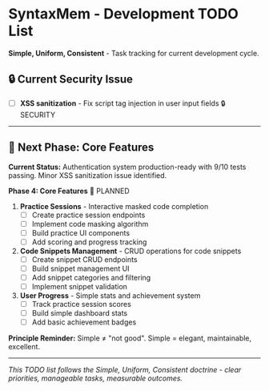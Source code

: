 # SyntaxMem - Development TODO List

**Simple, Uniform, Consistent** - Task tracking for current development cycle.

## 🔒 **Current Security Issue**
- [ ] **XSS sanitization** - Fix script tag injection in user input fields 🔒 SECURITY

---

## 🚀 **Next Phase: Core Features**

**Current Status:** Authentication system production-ready with 9/10 tests passing. Minor XSS sanitization issue identified.

**Phase 4: Core Features** 🚧 PLANNED
1. **Practice Sessions** - Interactive masked code completion
   - [ ] Create practice session endpoints
   - [ ] Implement code masking algorithm
   - [ ] Build practice UI components
   - [ ] Add scoring and progress tracking

2. **Code Snippets Management** - CRUD operations for code snippets
   - [ ] Create snippet CRUD endpoints  
   - [ ] Build snippet management UI
   - [ ] Add snippet categories and filtering
   - [ ] Implement snippet validation

3. **User Progress** - Simple stats and achievement system
   - [ ] Track practice session scores
   - [ ] Build simple dashboard stats
   - [ ] Add basic achievement badges

**Principle Reminder:** Simple ≠ "not good". Simple = elegant, maintainable, excellent.

---

*This TODO list follows the Simple, Uniform, Consistent doctrine - clear priorities, manageable tasks, measurable outcomes.*